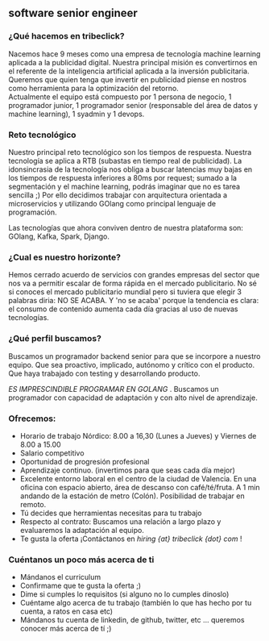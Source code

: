 ## software senior engineer 

### ¿Qué hacemos en tribeclick?

Nacemos hace 9 meses como una empresa de tecnología machine learning aplicada a la publicidad digital. Nuestra principal misión es convertirnos en el referente de la inteligencia artificial aplicada a la inversión publicitaria. Queremos que quien tenga que invertir en publicidad piense en nostros como herramienta para la optimización del retorno. 	
Actualmente el equipo está compuesto por 1 persona de negocio, 1 programador junior, 1 programador senior (responsable del área de datos y machine learning), 1 syadmin y 1 devops. 

### Reto tecnológico
Nuestro principal reto tecnológico son los tiempos de respuesta. Nuestra tecnología se aplica a RTB (subastas en tiempo real de publicidad). La idonsincrasia de la tecnología nos obliga a buscar latencias muy bajas en los tiempos de respuesta inferiores a 80ms por request; sumado a la segmentación y el machine learning, podrás imaginar que no es tarea sencilla ;) Por ello decidimos trabajar con arquitectura orientada a microservicios y utilizando GOlang como principal lenguaje de programación. 

Las tecnologías que ahora conviven dentro de nuestra plataforma son: GOlang, Kafka, Spark, Django. 

### ¿Cual es nuestro horizonte?

Hemos cerrado acuerdo de servicios con grandes empresas del sector que nos va a permitir escalar de forma rápida en el mercado publicitario. No sé si conoces el mercado publicitario mundial pero si tuviera que elegir 3 palabras diria: NO SE ACABA. Y 'no se acaba' porque la tendencia es clara: el consumo de contenido aumenta cada día gracias al uso de nuevas tecnologías.

###  ¿Qué perfil buscamos?


Buscamos un programador backend senior para que se incorpore a nuestro equipo. Que sea proactivo, implicado,  autónomo y crítico con el producto. Que haya trabajado con testing y desarrollando producto.

*ES IMPRESCINDIBLE PROGRAMAR EN GOLANG* . Buscamos un programador con capacidad de adaptación y con alto nivel de  aprendizaje.


### Ofrecemos:

- Horario de trabajo Nórdico: 8.00 a 16,30 (Lunes a Jueves) y Viernes de 8.00 a 15.00
- Salario competitivo
- Oportunidad de progresión profesional
- Aprendizaje continuo. (invertimos para que seas cada día mejor)
- Excelente entorno laboral en el centro de la ciudad de Valencia. En una oficina con espacio abierto, área de descanso con café/té/fruta. A 1 min andando de la estación de metro (Colón). Posibilidad de trabajar en remoto. 
- Tú decides que herramientas necesitas para tu trabajo
- Respecto al contrato: Buscamos una relación a largo plazo y evaluaremos la adaptación al equipo.  
- Te gusta la oferta ¡Contáctanos en  *hiring {at} tribeclick {dot} com* !

### Cuéntanos un poco más acerca de ti

- Mándanos el curriculum
- Confirmame que te gusta la oferta ;)
- Dime si cumples lo requisitos (si alguno no lo cumples dinoslo)
- Cuéntame algo acerca de tu trabajo (también lo que has hecho por tu cuenta, a ratos en casa  etc)
- Mándanos tu cuenta de linkedin, de github, twitter, etc ... queremos conocer más acerca de tí ;)
